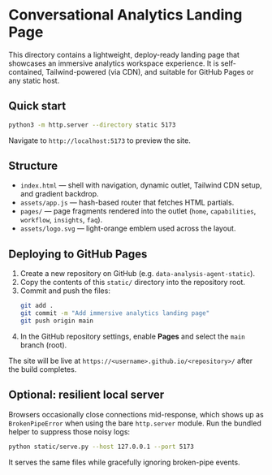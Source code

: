 # Conversational Analytics Landing Page

This directory contains a lightweight, deploy-ready landing page that showcases an immersive analytics workspace experience. It is self-contained, Tailwind-powered (via CDN), and suitable for GitHub Pages or any static host.

## Quick start

```bash
python3 -m http.server --directory static 5173
```

Navigate to `http://localhost:5173` to preview the site.

## Structure

- `index.html` — shell with navigation, dynamic outlet, Tailwind CDN setup, and gradient backdrop.
- `assets/app.js` — hash-based router that fetches HTML partials.
- `pages/` — page fragments rendered into the outlet (`home`, `capabilities`, `workflow`, `insights`, `faq`).
- `assets/logo.svg` — light-orange emblem used across the layout.

## Deploying to GitHub Pages

1. Create a new repository on GitHub (e.g. `data-analysis-agent-static`).
2. Copy the contents of this `static/` directory into the repository root.
3. Commit and push the files:
   ```bash
   git add .
   git commit -m "Add immersive analytics landing page"
   git push origin main
   ```
4. In the GitHub repository settings, enable **Pages** and select the `main` branch (root).

The site will be live at `https://<username>.github.io/<repository>/` after the build completes.

## Optional: resilient local server

Browsers occasionally close connections mid-response, which shows up as `BrokenPipeError` when using the bare `http.server` module. Run the bundled helper to suppress those noisy logs:

```bash
python static/serve.py --host 127.0.0.1 --port 5173
```

It serves the same files while gracefully ignoring broken-pipe events.
